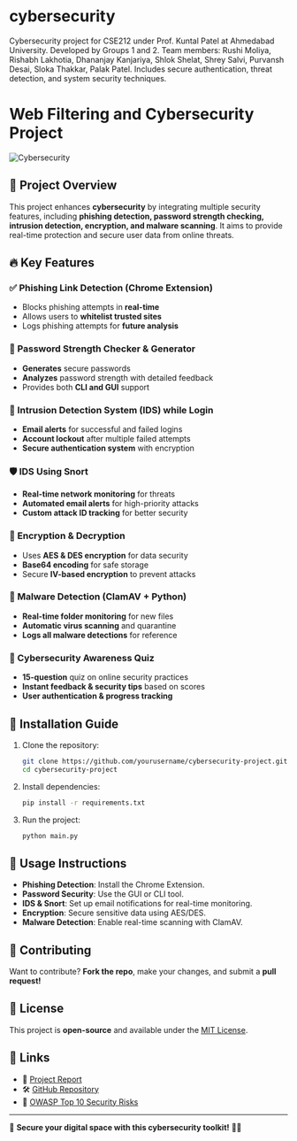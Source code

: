 # cybersecurity
Cybersecurity project for CSE212 under Prof. Kuntal Patel at Ahmedabad University. Developed by Groups 1 and 2. Team members: Rushi Moliya, Rishabh Lakhotia, Dhananjay Kanjariya, Shlok Shelat, Shrey Salvi, Purvansh Desai, Sloka Thakkar, Palak Patel. Includes secure authentication, threat detection, and system security techniques.

# Web Filtering and Cybersecurity Project

![Cybersecurity](https://img.shields.io/badge/Security-High-green.svg)

## 📌 Project Overview
This project enhances **cybersecurity** by integrating multiple security features, including **phishing detection, password strength checking, intrusion detection, encryption, and malware scanning**. It aims to provide real-time protection and secure user data from online threats.

## 🔥 Key Features

### ✅ Phishing Link Detection (Chrome Extension)
- Blocks phishing attempts in **real-time**
- Allows users to **whitelist trusted sites**
- Logs phishing attempts for **future analysis**

### 🔑 Password Strength Checker & Generator
- **Generates** secure passwords
- **Analyzes** password strength with detailed feedback
- Provides both **CLI and GUI** support

### 🔐 Intrusion Detection System (IDS) while Login
- **Email alerts** for successful and failed logins
- **Account lockout** after multiple failed attempts
- **Secure authentication system** with encryption

### 🛡️ IDS Using Snort
- **Real-time network monitoring** for threats
- **Automated email alerts** for high-priority attacks
- **Custom attack ID tracking** for better security

### 🔏 Encryption & Decryption
- Uses **AES & DES encryption** for data security
- **Base64 encoding** for safe storage
- Secure **IV-based encryption** to prevent attacks

### 🦠 Malware Detection (ClamAV + Python)
- **Real-time folder monitoring** for new files
- **Automatic virus scanning** and quarantine
- **Logs all malware detections** for reference

### 🎯 Cybersecurity Awareness Quiz
- **15-question** quiz on online security practices
- **Instant feedback & security tips** based on scores
- **User authentication & progress tracking**

## 📂 Installation Guide
1. Clone the repository:
   ```bash
   git clone https://github.com/yourusername/cybersecurity-project.git
   cd cybersecurity-project
   ```
2. Install dependencies:
   ```bash
   pip install -r requirements.txt
   ```
3. Run the project:
   ```bash
   python main.py
   ```

## 🚀 Usage Instructions
- **Phishing Detection**: Install the Chrome Extension.
- **Password Security**: Use the GUI or CLI tool.
- **IDS & Snort**: Set up email notifications for real-time monitoring.
- **Encryption**: Secure sensitive data using AES/DES.
- **Malware Detection**: Enable real-time scanning with ClamAV.

## 🤝 Contributing
Want to contribute? **Fork the repo**, make your changes, and submit a **pull request!**

## 📜 License
This project is **open-source** and available under the [MIT License](LICENSE).

## 🔗 Links
- 📑 [Project Report](https://drive.google.com/file/d/1k9S_6XUGdPfMX7P3WaPqmvkccoF8QrMu/view?usp=sharing)
- 🛠️ [GitHub Repository](https://github.com/rushimoliya/cybersecurity)
- 📖 [OWASP Top 10 Security Risks](https://owasp.org/www-project-top-ten/)

---

🚀 **Secure your digital space with this cybersecurity toolkit!** 🔐🔥

